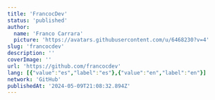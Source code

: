 ```yaml
---
title: 'FrancocDev'
status: 'published'
author:
  name: 'Franco Carrara'
  picture: 'https://avatars.githubusercontent.com/u/6468230?v=4'
slug: 'francocdev'
description: ''
coverImage: ''
url: 'https://github.com/francocdev'
lang: [{"value":"es","label":"es"},{"value":"en","label":"en"}]
network: 'GitHub'
publishedAt: '2024-05-09T21:08:32.894Z'
---
```



